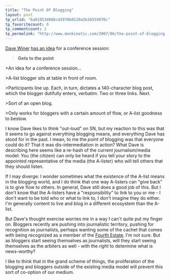 ```yaml
---
title: "The Point Of Blogging"
layout: post
tp_urlid: "6a010534988cd3970b0120a5b36559970c"
tp_favoritecount: 0
tp_commentcount: 1
tp_permalink: "http://www.monkinetic.com/2007/06/the-point-of-blogging.html"
---
```

[Dave Winer](http://scripting.com) [has an idea](http://www.scripting.com/stories/2007/06/21/getsToThePoint.html) for a conference session:

>**Gets to the point**

&gt;An idea for a conference session...

&gt;A-list blogger sits at table in front of room.

&gt;Participants line up. Each, in turn, dictates a 140-character blog post, which the blogger dutifully enters, verbatim. Two or three links. Next. 

&gt;Sort of an open blog.  

&gt;Only works for bloggers with a certain amount of flow, or A-list goodness to bestow.

I know Dave likes to think &quot;out-loud&quot; on SN, but my reaction to this was that it seems to go against everything blogging means, and everything Dave has stood for in the past. I mean, to me the *point* of blogging was that everyone could do it? That it was dis-intermediation in action? What Dave is describing here seems like a re-hash of the current journalism/media model: You (the citizen) can only be heard if you tell your story to the appointed representative of the media (the A-lister) who will tell others that they should listen.

If I may diverge: I wonder sometimes what the existence of the A-list means in the blogging world, and I do think that one way A-listers can &quot;give back&quot; is to give flow to others. In general, Dave still does a good job of this. But I don&#39;t know that the A-listers have a &quot;responsibility&quot; to link to you or me - I don&#39;t want to be told who or what to link to, I don&#39;t imagine they do either. I&#39;m generally content to live and blog in a different ecosystem than the A-list.

But Dave&#39;s thought exercise worries me in a way I can&#39;t quite put my finger on. Bloggers recently are pushing into journalistic territory, pushing for recognition as journalists, perhaps wanting some of the cachet that comes with being recognized as a member of the [Fourth Estate](http://en.wikipedia.org/wiki/Fourth_estate). I&#39;m not sure. But as bloggers start seeing themselves as journalists, will they start seeing themselves as the arbiters as well - with the *right* to determine what is news-worthy?

I like to think that in the grand scheme of things, the proliferation of the blogging and bloggers outside of the existing media model will prevent this sort of co-option of our medium.
